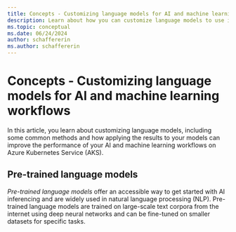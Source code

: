 ```yaml
---
title: Concepts - Customizing language models for AI and machine learning workflows
description: Learn about how you can customize language models to use in your AI and machine learning workflows on Azure Kubernetes Service (AKS).
ms.topic: conceptual
ms.date: 06/24/2024
author: schaffererin
ms.author: schaffererin
---
```


# Concepts - Customizing language models for AI and machine learning workflows

In this article, you learn about customizing language models, including some common methods and how applying the results to your models can improve the performance of your AI and machine learning workflows on Azure Kubernetes Service (AKS).

## Pre-trained language models

*Pre-trained language models* offer an accessible way to get started with AI inferencing and are widely used in natural language processing (NLP). Pre-trained language models are trained on large-scale text corpora from the internet using deep neural networks and can be fine-tuned on smaller datasets for specific tasks.

